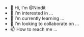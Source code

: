- 👋 Hi, I’m @Nindit
- 👀 I’m interested in ...
- 🌱 I’m currently learning ...
- 💞️ I’m looking to collaborate on ...
- 📫 How to reach me ...

<!---
Nindit/Nindit is a ✨ special ✨ repository because its `README.md` (this file) appears on your GitHub profile.
You can click the Preview link to take a look at your changes.
--->

